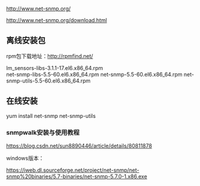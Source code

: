 http://www.net-snmp.org/

http://www.net-snmp.org/download.html

## 离线安装包

rpm包下载地址：http://rpmfind.net/

lm_sensors-libs-3.1.1-17.el6.x86_64.rpm  
net-snmp-libs-5.5-60.el6.x86_64.rpm
net-snmp-5.5-60.el6.x86_64.rpm
net-snmp-utils-5.5-60.el6.x86_64.rpm

## 在线安装

yum install net-snmp net-snmp-utils  



### snmpwalk安装与使用教程

https://blog.csdn.net/sun8890446/article/details/80811878

windows版本：

https://iweb.dl.sourceforge.net/project/net-snmp/net-snmp%20binaries/5.7-binaries/net-snmp-5.7.0-1.x86.exe